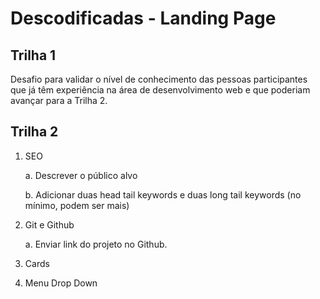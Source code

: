 # Descodificadas - Landing Page

## Trilha 1

Desafio para validar o nível de conhecimento das pessoas participantes que já têm experiência na área de desenvolvimento web e que poderiam avançar para a Trilha 2.

## Trilha 2

1. SEO

   a. Descrever o público alvo

   b. Adicionar duas head tail keywords e duas long tail keywords (no mínimo, podem ser mais)

2. Git e Github

   a. Enviar link do projeto no Github.

3. Cards
4. Menu Drop Down
